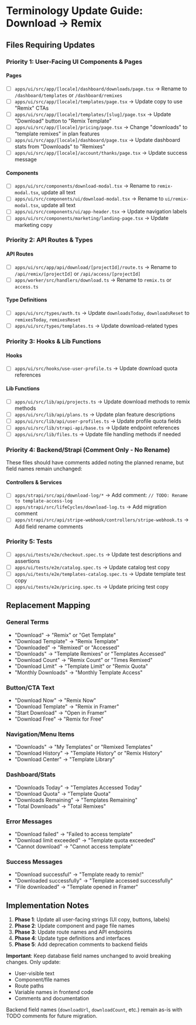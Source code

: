 # Terminology Update Guide: Download → Remix

## Files Requiring Updates

### Priority 1: User-Facing UI Components & Pages

#### Pages

- [ ] `apps/ui/src/app/[locale]/dashboard/downloads/page.tsx` → Rename to `/dashboard/templates` or `/dashboard/remixes`
- [ ] `apps/ui/src/app/[locale]/templates/page.tsx` → Update copy to use "Remix" CTAs
- [ ] `apps/ui/src/app/[locale]/templates/[slug]/page.tsx` → Update "Download" button to "Remix Template"
- [ ] `apps/ui/src/app/[locale]/pricing/page.tsx` → Change "downloads" to "template remixes" in plan features
- [ ] `apps/ui/src/app/[locale]/dashboard/page.tsx` → Update dashboard stats from "Downloads" to "Remixes"
- [ ] `apps/ui/src/app/[locale]/account/thanks/page.tsx` → Update success message

#### Components

- [ ] `apps/ui/src/components/download-modal.tsx` → Rename to `remix-modal.tsx`, update all text
- [ ] `apps/ui/src/components/ui/download-modal.tsx` → Rename to `ui/remix-modal.tsx`, update all text
- [ ] `apps/ui/src/components/ui/app-header.tsx` → Update navigation labels
- [ ] `apps/ui/src/components/marketing/landing-page.tsx` → Update marketing copy

### Priority 2: API Routes & Types

#### API Routes

- [ ] `apps/ui/src/app/api/download/[projectId]/route.ts` → Rename to `/api/remix/[projectId]` or `/api/access/[projectId]`
- [ ] `apps/worker/src/handlers/download.ts` → Rename to `remix.ts` or `access.ts`

#### Type Definitions

- [ ] `apps/ui/src/types/auth.ts` → Update `downloadsToday`, `downloadsReset` to `remixesToday`, `remixesReset`
- [ ] `apps/ui/src/types/templates.ts` → Update download-related types

### Priority 3: Hooks & Lib Functions

#### Hooks

- [ ] `apps/ui/src/hooks/use-user-profile.ts` → Update download quota references

#### Lib Functions

- [ ] `apps/ui/src/lib/api/projects.ts` → Update download methods to remix methods
- [ ] `apps/ui/src/lib/api/plans.ts` → Update plan feature descriptions
- [ ] `apps/ui/src/lib/api/user-profiles.ts` → Update profile quota fields
- [ ] `apps/ui/src/lib/strapi-api/base.ts` → Update endpoint references
- [ ] `apps/ui/src/lib/files.ts` → Update file handling methods if needed

### Priority 4: Backend/Strapi (Comment Only - No Rename)

These files should have comments added noting the planned rename, but field names remain unchanged:

#### Controllers & Services

- [ ] `apps/strapi/src/api/download-log/*` → Add comment: `// TODO: Rename to template-access-log`
- [ ] `apps/strapi/src/lifeCycles/download-log.ts` → Add migration comment
- [ ] `apps/strapi/src/api/stripe-webhook/controllers/stripe-webhook.ts` → Add field rename comments

### Priority 5: Tests

- [ ] `apps/ui/tests/e2e/checkout.spec.ts` → Update test descriptions and assertions
- [ ] `apps/ui/tests/e2e/catalog.spec.ts` → Update catalog test copy
- [ ] `apps/ui/tests/e2e/templates-catalog.spec.ts` → Update template test copy
- [ ] `apps/ui/tests/e2e/pricing.spec.ts` → Update pricing test copy

## Replacement Mapping

### General Terms

- "Download" → "Remix" or "Get Template"
- "Download Template" → "Remix Template"
- "Downloaded" → "Remixed" or "Accessed"
- "Downloads" → "Template Remixes" or "Templates Accessed"
- "Download Count" → "Remix Count" or "Times Remixed"
- "Download Limit" → "Template Limit" or "Remix Quota"
- "Monthly Downloads" → "Monthly Template Access"

### Button/CTA Text

- "Download Now" → "Remix Now"
- "Download Template" → "Remix in Framer"
- "Start Download" → "Open in Framer"
- "Download Free" → "Remix for Free"

### Navigation/Menu Items

- "Downloads" → "My Templates" or "Remixed Templates"
- "Download History" → "Template History" or "Remix History"
- "Download Center" → "Template Library"

### Dashboard/Stats

- "Downloads Today" → "Templates Accessed Today"
- "Download Quota" → "Template Quota"
- "Downloads Remaining" → "Templates Remaining"
- "Total Downloads" → "Total Remixes"

### Error Messages

- "Download failed" → "Failed to access template"
- "Download limit exceeded" → "Template quota exceeded"
- "Cannot download" → "Cannot access template"

### Success Messages

- "Download successful" → "Template ready to remix!"
- "Downloaded successfully" → "Template accessed successfully"
- "File downloaded" → "Template opened in Framer"

## Implementation Notes

1. **Phase 1**: Update all user-facing strings (UI copy, buttons, labels)
2. **Phase 2**: Update component and page file names
3. **Phase 3**: Update route names and API endpoints
4. **Phase 4**: Update type definitions and interfaces
5. **Phase 5**: Add deprecation comments to backend fields

**Important**: Keep database field names unchanged to avoid breaking changes. Only update:

- User-visible text
- Component/file names
- Route paths
- Variable names in frontend code
- Comments and documentation

Backend field names (`downloadUrl`, `downloadCount`, etc.) remain as-is with TODO comments for future migration.
